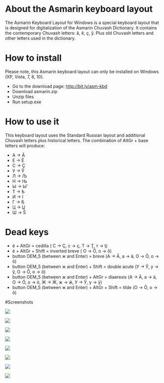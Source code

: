 # About the Asmarin keyboard layout

The Asmarin Keyboard Layout for Windows is a special keyboard layout that is designed for digitalization of the Asmarin Chuvash Dictionary. It contains the contemporary Chuvash letters: ӑ, ӗ, ҫ, ӳ. Plus old Chuvash letters and other letters used in the dictionary.

# How to install

Please note, this Asmarin keyboard layout can only be installed on Windows (XP, Vista, 7, 8, 10).

- Go to the download page: http://bit.ly/asm-kbd
- Download asmarin.zip
- Unzip files
- Run setup.exe

# How to use it

This keyboard layout uses the Standard Russian layout and additional Chuvash letters plus historical letters. The combination of AltGr + base letters will produce:

- А -> Ӑ
- Е -> Ӗ
- С -> Ҫ
- У -> Ӳ
- Л -> Љ
- Н -> Њ
- Ы -> Ы̆
- Т -> Ѣ
- И -> І
- Г -> Ҕ
- Ц -> Џ
- Ш -> Š


# Dead keys

- ё + AltGr = cedilla ( С -> Ҫ, с -> ҫ, Т -> Ţ, т -> ţ)
- ё + AltGr + Shift = inverted breve ( О -> Ȏ, о -> ȏ)
- button OEM_5 (between ж and Enter) = breve (А -> Ӑ, а -> ӑ, О -> Ŏ, о -> ŏ)
- button OEM_5 (between ж and Enter) + Shift = double acute (У -> Ӳ, у -> ӳ, О -> Ő, о -> ő)
- button OEM_5 (between ж and Enter) + AltGr = diaeresis (А -> Ӓ, а -> ӓ, О -> Ӧ, о -> ӧ, Ж -> Ӝ, ж -> ӝ, У -> Ӱ, у -> ӱ)
- button OEM_5 (between ж and Enter) + AltGr + Shift = tilde (О -> Õ, о -> õ)

#Screenshots

![](https://github.com/mirontoli/chuvash-kbd/blob/master/Windows/custom/asmarin/readme-assets/asm-install-001.png)

![](https://github.com/mirontoli/chuvash-kbd/blob/master/Windows/custom/asmarin/readme-assets/asm-install-002.png)

![](https://github.com/mirontoli/chuvash-kbd/blob/master/Windows/custom/asmarin/readme-assets/asm-install-003.png)

![](https://github.com/mirontoli/chuvash-kbd/blob/master/Windows/custom/asmarin/readme-assets/asm-install-004.png)

![](https://github.com/mirontoli/chuvash-kbd/blob/master/Windows/custom/asmarin/readme-assets/asm-install-005.png)

![](https://github.com/mirontoli/chuvash-kbd/blob/master/Windows/custom/asmarin/readme-assets/asm-install-006.png)

![](https://github.com/mirontoli/chuvash-kbd/blob/master/Windows/custom/asmarin/readme-assets/asm-install-007.png)

![](https://github.com/mirontoli/chuvash-kbd/blob/master/Windows/custom/asmarin/readme-assets/asm-install-008.png)
